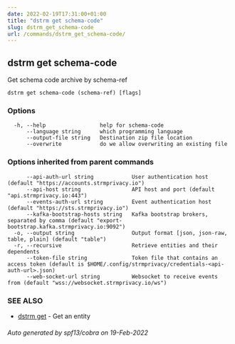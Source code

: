 ```yaml
---
date: 2022-02-19T17:31:00+01:00
title: "dstrm get schema-code"
slug: dstrm_get_schema-code
url: /commands/dstrm_get_schema-code/
---
```

## dstrm get schema-code

Get schema code archive by schema-ref

```
dstrm get schema-code (schema-ref) [flags]
```

### Options

```
  -h, --help                 help for schema-code
      --language string      which programming language
      --output-file string   Destination zip file location
      --overwrite            do we allow overwriting an existing file
```

### Options inherited from parent commands

```
      --api-auth-url string            User authentication host (default "https://accounts.strmprivacy.io")
      --api-host string                API host and port (default "api.strmprivacy.io:443")
      --events-auth-url string         Event authentication host (default "https://sts.strmprivacy.io")
      --kafka-bootstrap-hosts string   Kafka bootstrap brokers, separated by comma (default "export-bootstrap.kafka.strmprivacy.io:9092")
  -o, --output string                  Output format [json, json-raw, table, plain] (default "table")
  -r, --recursive                      Retrieve entities and their dependents
      --token-file string              Token file that contains an access token (default is $HOME/.config/strmprivacy/credentials-<api-auth-url>.json)
      --web-socket-url string          Websocket to receive events from (default "wss://websocket.strmprivacy.io/ws")
```

### SEE ALSO

* [dstrm get](dstrm_get.md)	 - Get an entity

###### Auto generated by spf13/cobra on 19-Feb-2022
